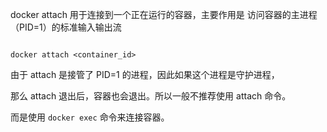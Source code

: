 docker attach 用于连接到一个正在运行的容器，主要作用是 访问容器的主进程（PID=1）的标准输入输出流
``` shell

docker attach <container_id>

```
由于 attach 是接管了 PID=1 的进程，因此如果这个进程是守护进程，

那么 attach 退出后，容器也会退出。所以一般不推荐使用 attach 命令。

而是使用 `docker exec` 命令来连接容器。
